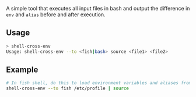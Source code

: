 A simple tool that executes all input files in bash and output the difference in `env` and `alias` before and after execution.

## Usage

```bash
> shell-cross-env
Usage: shell-cross-env --to <fish|bash> source <file1> <file2>
```

## Example

```bash
# In fish shell, do this to load environment variables and aliases from bash files
shell-cross-env --to fish /etc/profile | source
```
